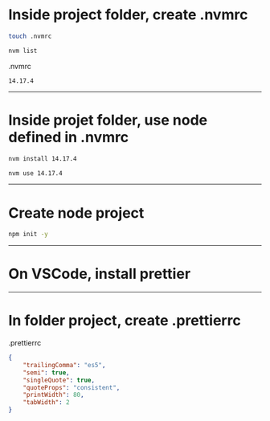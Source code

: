 # Inside project folder, create .nvmrc

```bash
touch .nvmrc

nvm list
```

.nvmrc

```node
14.17.4
```

---

# Inside projet folder, use node defined in .nvmrc

```bash
nvm install 14.17.4

nvm use 14.17.4
```

---

# Create node project

```bash
npm init -y
```

---

# On VSCode, install prettier

---

# In folder project, create .prettierrc

.prettierrc

```json
{
	"trailingComma": "es5",
	"semi": true,
	"singleQuote": true,
	"quoteProps": "consistent",
	"printWidth": 80,
	"tabWidth": 2
}
```

